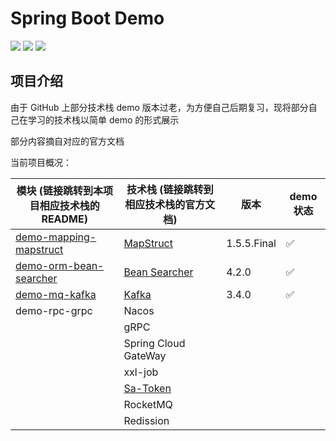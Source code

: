 # Spring Boot Demo

<img src="https://img.shields.io/badge/JDK-17.0.7-orange"> <img src="https://img.shields.io/badge/Spring%20Boot-3.1.0-brightgreen"> <img src="https://img.shields.io/badge/author-OrionLi-blue">

## 项目介绍

由于 GitHub 上部分技术栈 demo 版本过老，为方便自己后期复习，现将部分自己在学习的技术栈以简单 demo 的形式展示

部分内容摘自对应的官方文档

当前项目概况：

| 模块 (链接跳转到本项目相应技术栈的README)                                  | 技术栈 (链接跳转到相应技术栈的官方文档)                                                                  | 版本          | demo 状态 |
|------------------------------------------------------------|----------------------------------------------------------------------------------------|-------------|---------|
| [demo-mapping-mapstruct](demo-mapping-mapstruct/README.md) | [MapStruct](https://mapstruct.org/documentation/stable/reference/html/)                | 1.5.5.Final | ✅       |
| [demo-orm-bean-searcher](demo-orm-bean-searcher/README.md) | [Bean Searcher](https://bs.zhxu.cn/guide/latest/introduction.html)                     | 4.2.0       | ✅       |
| [demo-mq-kafka](demo-mq-kafka/README.md)                   | [Kafka](https://docs.spring.io/spring-kafka/docs/3.0.6/reference/html/#kafka-template) | 3.4.0       | ✅       |
| demo-rpc-grpc                                              | Nacos                                                                                  |             |         |
|                                                            | gRPC                                                                                   |             |         |
|                                                            | Spring Cloud GateWay                                                                   |             |         |
|                                                            | xxl-job                                                                                |             |         |
|                                                            | [Sa-Token](https://sa-token.cc/doc.html#/)                                             |             |         |
|                                                            | RocketMQ                                                                               |             |         |
|                                                            | Redission                                                                              |             |         |
